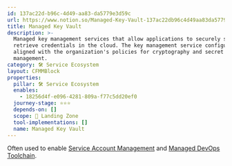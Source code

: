 ```yaml
---
id: 137ac22d-b96c-4d49-aa83-da5779e3d59c
url: https://www.notion.so/Managed-Key-Vault-137ac22db96c4d49aa83da5779e3d59c
title: Managed Key Vault
description: >-
  Managed key management services that allow applications to securely store and
  retrieve credentials in the cloud. The key management service configuration is
  aligned with the organization's policies for cryptography and secret
  management.
category: 🛠 Service Ecosystem
layout: CFMMBlock
properties:
  pillar: 🛠 Service Ecosystem
  enables:
    - 18256d4f-e096-4281-809a-f77c5dd20ef0
  journey-stage: ⭐️⭐️⭐️
  depends-on: []
  scope: 🛬 Landing Zone
  tool-implementations: []
  name: Managed Key Vault
---
```


Often used to enable [Service Account Management](../iam/service-account-management.md) and [Managed DevOps Toolchain](./managed-devops-toolchain.md).

